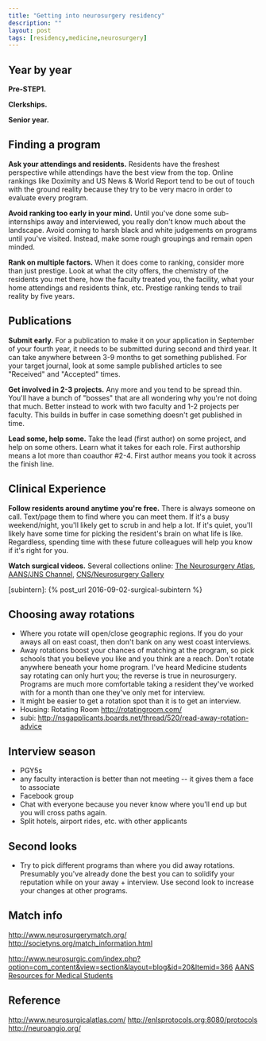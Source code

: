 ```yaml
---
title: "Getting into neurosurgery residency"
description: ""
layout: post
tags: [residency,medicine,neurosurgery]
---
```



## Year by year

**Pre-STEP1.**

**Clerkships.**

**Senior year.**



## Finding a program

**Ask your attendings and residents.** Residents have the freshest perspective
  while attendings have the best view from the top. Online rankings like
  Doximity and US News & World Report tend to be out of touch with the ground
  reality because they try to be very macro in order to evaluate every
  program.

**Avoid ranking too early in your mind.** Until you've done some
  sub-internships away and interviewed, you really don't know much about the
  landscape.  Avoid coming to harsh black and white judgements on programs
  until you've visited.  Instead, make some rough groupings and remain open
  minded.

**Rank on multiple factors.** When it does come to ranking, consider more than
  just prestige. Look at what the city offers, the chemistry of the residents
  you met there, how the faculty treated you, the facility, what your home
  attendings and residents think, etc. Prestige ranking tends to trail reality
  by five years.



## Publications

**Submit early.** For a publication to make it on your application in
  September of your fourth year, it needs to be submitted during second and
  third year.  It can take anywhere between 3-9 months to get something
  published.  For your target journal, look at some sample published articles
  to see "Received" and "Accepted" times.

**Get involved in 2-3 projects.** Any more and you tend to be spread
  thin. You'll have a bunch of "bosses" that are all wondering why you're not
  doing that much.  Better instead to work with two faculty and 1-2 projects
  per faculty.  This builds in buffer in case something doesn't get published
  in time.

**Lead some, help some.** Take the lead (first author) on some project, and
  help on some others.  Learn what it takes for each role.  First authorship
  means a lot more than coauthor #2-4. First author means you took it across
  the finish line.


## Clinical Experience

**Follow residents around anytime you're free.** There is always someone on
  call. Text/page them to find where you can meet them.  If it's a busy
  weekend/night, you'll likely get to scrub in and help a lot.  If it's quiet,
  you'll likely have some time for picking the resident's brain on what life
  is like. Regardless, spending time with these future colleagues will help
  you know if it's right for you.

**Watch surgical videos.** Several collections online:
  [The Neurosurgery Atlas](https://www.youtube.com/user/acohenmd),
  [AANS/JNS Channel](https://www.youtube.com/channel/UCXAfmcfOeS0rxDz6sp0cYYg),
  [CNS/Neurosurgery Gallery](http://journals.lww.com/neurosurgery/Pages/videogallery.aspx)



[subintern]: {% post_url 2016-09-02-surgical-subintern %}

## Choosing away rotations

- Where you rotate will open/close geographic regions.  If you do your aways
  all on east coast, then don't bank on any west coast interviews.
- Away rotations boost your chances of matching at the program, so pick
  schools that you believe you like and you think are a reach.  Don't rotate
  anywhere beneath your home program.  I've heard Medicine students say
  rotating can only hurt you; the reverse is true in neurosurgery.  Programs
  are much more comfortable taking a resident they've worked with for a month
  than one they've only met for interview.
- It might be easier to get a rotation spot than it is to get an interview.
- Housing: Rotating Room http://rotatingroom.com/
- subi: http://nsgapplicants.boards.net/thread/520/read-away-rotation-advice

## Interview season

- PGY5s
- any faculty interaction is better than not meeting -- it gives them a face
  to associate
- Facebook group
- Chat with everyone because you never know where you'll end up but you will
  cross paths again.
- Split hotels, airport rides, etc. with other applicants

## Second looks

- Try to pick different programs than where you did away rotations.
  Presumably you've already done the best you can to solidify your reputation
  while on your away + interview.  Use second look to increase your changes at
  other programs.

## Match info

http://www.neurosurgerymatch.org/
http://societyns.org/match_information.html



http://www.neurosurgic.com/index.php?option=com_content&view=section&layout=blog&id=20&Itemid=366
[AANS Resources for Medical Students](http://www.aans.org/en/Trainees/Medical-Students)


## Reference

http://www.neurosurgicalatlas.com/
http://enlsprotocols.org:8080/protocols
http://neuroangio.org/
